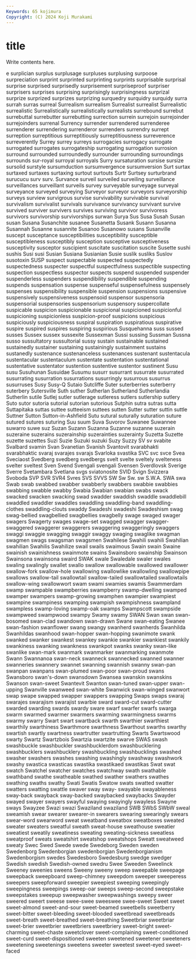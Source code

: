 ```yaml
---
Keywords: 65 kojimura
Copyright: (C) 2024 Koji Murakami
---
```


# title

Write contents here.



e surplician
surplus surplusage surpluses surplusing surpoose surpreciation surprint surprinted surprinting surprints
surprisable surprisal surprise surprised surprisedly surprisement surpriseproof surpriser surprisers surprises
surprising surprisingly surprisingness surprizal surprize surprized surprizes surprizing surquedry surquidry
surquidy surra surrah surras surreal Surrealism surrealism Surrealist surrealist Surrealistic
surrealistic Surrealistically surrealistically surrealists surrebound surrebut surrebuttal surrebutter surrebutting surrection
surrein surrejoin surrejoinder surrejoinders surrenal Surrency surrender surrendered surrenderee surrenderer
surrendering surrenderor surrenders surrendry surrept surreption surreptitious surreptitiously surreptitiousness surreverence
surreverently Surrey surrey surreys surrogacies surrogacy surrogate surrogated surrogates surrogateship
surrogating surrogation surrosion surround surrounded surroundedly surrounder surrounding surroundings surrounds
sur-royal surroyal surroyals Surry sursaturation sursise sursize sursolid surstyle sursumduction
sursumvergence sursumversion Surt surtax surtaxed surtaxes surtaxing surtout surtouts Surtr
Surtsey surturbrand surucucu surv surv. Survance surveil surveiled surveiling surveillance
surveillances surveillant surveils survey surveyable surveyage surveyal surveyance surveyed surveying
Surveyor surveyor surveyors surveyorship surveys surview survigrous survise survivability survivable
survival survivalism survivalist survivals survivance survivancy survivant survive survived surviver
survivers survives surviving survivor survivoress survivors survivorship survivorships surwan Surya
Sus Susa Susah Susan susan Susana Susanchite susanee Susanetta Susank
Susann Susanna Susannah Susanne susannite Susanoo Susanowo susans Susanville suscept
susceptance susceptibilities susceptibility susceptible susceptibleness susceptibly susception susceptive susceptiveness susceptivity
susceptor suscipient suscitate suscitation suscite Susette sushi sushis Susi susi
Susian Susiana Susianian Susie suslik susliks Suslov susotoxin SUSP suspect
suspectable suspected suspectedly suspectedness suspecter suspectful suspectfulness suspectible suspecting suspection
suspectless suspector suspects suspend suspended suspender suspenderless suspenders suspendibility suspendible
suspending suspends suspensation suspense suspenseful suspensefulness suspensely suspenses suspensibility suspensible
suspension suspensions suspensive suspensively suspensiveness suspensoid suspensor suspensoria suspensorial suspensories
suspensorium suspensory suspercollate suspicable suspicion suspicionable suspicional suspicioned suspicionful suspicioning
suspicionless suspicion-proof suspicions suspicious suspiciously suspiciousness suspiral suspiration suspiratious suspirative
suspire suspired suspires suspiring suspirious Susquehanna suss sussed susses Sussex
sussex sussexite Sussexman Sussi sussing Sussman Sussna susso sussultatory sussultorial
sussy sustain sustainable sustained sustainedly sustainer sustaining sustainingly sustainment sustains
sustanedly sustenance sustenanceless sustenances sustenant sustentacula sustentacular sustentaculum sustentate sustentation
sustentational sustentative sustentator sustention sustentive sustentor sustinent Susu susu Susuhunan
Susuidae Susumu susurr susurrant susurrate susurrated susurrating susurration susurrations susurringly
susurrous susurrus susurruses Susy Susy-Q Sutaio Sutcliffe Suter suterberries suterberry
suterbery Sutersville Suth suther Sutherlan Sutherland Sutherlandia Sutherlin sutile Sutlej
sutler sutlerage sutleress sutlers sutlership sutlery Suto sutor sutoria sutorial
sutorian sutorious Sutphin sutra sutras sutta Suttapitaka suttas suttee sutteeism
suttees sutten Sutter sutter suttin suttle Suttner Sutton Sutton-in-Ashfield Sutu
sutural suturally suturation suture sutured sutures suturing Suu suum Suva
Suvorov Suwanee Suwannee suwarro suwe suz Suzan Suzann Suzanna Suzanne
suzanne suzerain suzeraine suzerains suzerainship suzerainties suzerainty Suzetta Suzette suzette
suzettes Suzi Suzie Suzuki suzuki Suzy Suzzy SV sv svabite
Svalbard svamin Svan Svanetian Svanish Svantovit svarabhakti svarabhaktic svaraj svarajes
svarajs Svarloka svastika SVC svc svce Svea Sveciaost Svedberg svedberg
svedbergs svelt svelte sveltely svelteness svelter sveltest Sven Svend Svengali
svengali Svensen Sverdlovsk Sverige Sverre Svetambara Svetlana svgs sviatonosite SVID
Svign Svizzera Svoboda SVP SVR SVR4 Svres SVS SVVS SW
Sw Sw. sw S.W.A. SWA swa Swab swab swabbed swabber
swabberly swabbers swabbie swabbies swabbing swabble swabby Swabia Swabian swabian
swabs swack swacked swacken swacking swad swadder swaddish swaddle swaddlebill
swaddled swaddler swaddles swaddling swaddling-band swaddling-clothes swaddling-clouts swaddy Swadeshi swadeshi
Swadeshism swag swag-bellied swagbellied swagbellies swagbelly swage swaged swager swagers
Swagerty swages swage-set swagged swagger swagger- swaggered swaggerer swaggerers swaggering
swaggeringly swaggers swaggi swaggie swagging swaggir swaggy swaging swaglike swagman
swagmen swags swagsman swagsmen Swahilese Swahili swahili Swahilian swahilian Swahilis
Swahilize swail swails swaimous Swain swain Swaine swainish swainishness swainmote
swains Swainsboro swainship Swainson Swainsona swainsona swaird SWAK swale Swaledale
swaler swales swaling swalingly swallet swallo swallow swallowable swallowed swallower
swallow-fork swallow-hole swallowing swallowlike swallowling swallowpipe swallows swallow-tail swallowtail swallow-tailed
swallowtailed swallowtails swallow-wing swallowwort swam swami swamies swamis Swammerdam swamp
swampable swampberries swampberry swamp-dwelling swamped swamper swampers swamp-growing swamphen swampier
swampiest swampine swampiness swamping swampish swampishness swampland swampless swamp-loving swamp-oak
swamps Swampscott swampside swampweed swampwood swampy Swamy swamy SWAN Swan
swan swan-bosomed swan-clad swandown swan-drawn Swane swan-eating Swanee swan-fashion swanflower
swang swangy swanherd swanherds Swanhilda Swanhildas swanhood swan-hopper swan-hopping swanimote
swank swanked swanker swankest swankey swankie swankier swankiest swankily swankiness
swanking swankness swankpot swanks swanky swan-like swanlike swan-mark swanmark swanmarker
swanmarking swanmote Swann Swannanoa swan-neck swanneck swannecked swanned swanner swanneries
swannery swannet swanning swannish swanny swan-pan swanpan swanpans swan-plumed swan-poor
swan-proud swans Swansboro swan's-down swansdown Swansea swanskin swanskins Swanson swan-sweet
Swantevit Swanton swan-tuned swan-upper swan-upping Swanville swanweed swan-white Swanwick swan-winged
swanwort swap swape swapped swapper swappers swapping Swaps swaps swaraj
swarajes swarajism swarajist swarbie sward sward-cut sward-cutter swarded swarding swards
swardy sware swarf swarfer swarfs swarga swarm swarmed swarmer swarmers
swarming swarmingness swarms swarmy swarry Swart swart swartback swarth swarthier
swarthiest swarthily swarthiness Swarthmore swarthness Swarthout swarths swarthy swartish swartly
swartness swartrutter swartrutting Swarts Swartswood swarty Swartz Swartzbois Swartzia swartzite
swarve SWAS swash swashbuckle swashbuckler swashbucklerdom swashbucklering swashbucklers swashbucklery swashbuckling
swashbucklings swashed swasher swashers swashes swashing swashingly swashway swashwork swashy
swastica swasticas swastika swastikaed swastikas Swat swat swatch Swatchel swatcher
swatches swatchway swath swathable swathband swathe swatheable swathed swather swathers
swathes swathing swaths swathy Swati Swatis Swatow swats swatted swatter
swatters swatting swattle swaver sway sway- swayable swayableness sway-back swayback
sway-backed swaybacked swaybacks Swayder swayed swayer swayers swayful swaying swayingly
swayless Swayne sways Swayzee Swazi swazi Swaziland swaziland SWB SWbS
SWbW sweal sweamish swear swearer swearer-in swearers swearing swearingly swears
swear-word swearword sweat sweatband sweatbox sweatboxes sweated sweater sweaters sweatful
sweath sweat-house sweathouse sweatier sweatiest sweatily sweatiness sweating sweating-sickness sweatless
sweatproof sweats sweatshirt sweatshop sweatshops Sweatt sweatweed sweaty Swec Swed
Swede swede Swedeborg Sweden sweden Swedenborg Swedenborgian swedenborgian Swedenborgianism Swedenborgism
swedes Swedesboro Swedesburg swedge swedger Swedish swedish Swedish-owned swedru Swee
Sweeden Sweelinck Sweeney sweenies sweens Sweeny sweeny sweep sweepable sweepage
sweepback sweepboard sweep-chimney sweepdom sweeper sweeperess sweepers sweepforward sweepier sweepiest
sweeping sweepingly sweepingness sweepings sweep-oar sweeps sweep-second sweepstake sweepstakes sweepup
sweepwasher sweepwashings sweepy sweer sweered sweert sweese swee-swee sweeswee swee-sweet
Sweet sweet sweet-almond sweet-and-sour sweet-beamed sweetbells sweetberry sweet-bitter sweet-bleeding sweet-blooded
sweetbread sweetbreads sweet-breath sweet-breathed sweet-breathing Sweetbriar sweetbriar sweet-brier sweetbrier sweetbriers
sweetbriery sweet-bright sweet-charming sweet-chaste sweetclover sweet-complaining sweet-conditioned sweet-curd sweet-dispositioned sweeten
sweetened sweetener sweeteners sweetening sweetenings sweetens sweeter sweetest sweet-eyed sweet-faced
